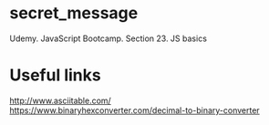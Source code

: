 # secret_message

Udemy. JavaScript Bootcamp. Section 23. JS basics

# Useful links

http://www.asciitable.com/  
https://www.binaryhexconverter.com/decimal-to-binary-converter
